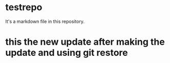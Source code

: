 # testrepo
It's a markdown file in this repository.
# this the new update after making  the update and using git restore <file name>
